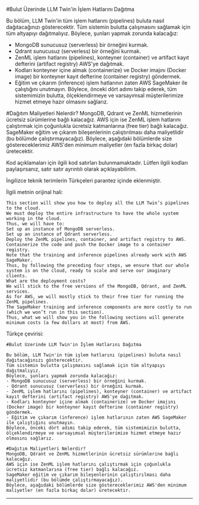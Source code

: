 #Bulut Üzerinde LLM Twin'in İşlem Hatlarını Dağıtma

Bu bölüm, LLM Twin'in tüm işlem hatlarını (pipelines) buluta nasıl dağıtacağınızı gösterecektir. Tüm sistemin bulutta çalışmasını sağlamak için tüm altyapıyı dağıtmalıyız. Böylece, şunları yapmak zorunda kalacağız: 
- MongoDB sunucusuz (serverless) bir örneğini kurmak. 
- Qdrant sunucusuz (serverless) bir örneğini kurmak. 
- ZenML işlem hatlarını (pipelines), konteyner (container) ve artifact kayıt defterini (artifact registry) AWS'ye dağıtmak. 
- Kodları konteyner içine almak (containerize) ve Docker imajını (Docker image) bir konteyner kayıt defterine (container registry) göndermek. 
- Eğitim ve çıkarım (inference) işlem hatlarının zaten AWS SageMaker ile çalıştığını unutmayın. 
Böylece, önceki dört adımı takip ederek, tüm sistemimizin bulutta, ölçeklendirmeye ve varsayımsal müşterilerimize hizmet etmeye hazır olmasını sağlarız.

#Dağıtım Maliyetleri Nelerdir?
MongoDB, Qdrant ve ZenML hizmetlerinin ücretsiz sürümlerine bağlı kalacağız. AWS için ise ZenML işlem hatlarını çalıştırmak için çoğunlukla ücretsiz katmanlarına (free tier) bağlı kalacağız. SageMaker eğitim ve çıkarım bileşenlerinin çalıştırılması daha maliyetlidir (bu bölümde çalıştırmayacağız). Böylece, aşağıdaki bölümlerde size göstereceklerimiz AWS'den minimum maliyetler (en fazla birkaç dolar) üretecektir.

Kod açıklamaları için ilgili kod satırları bulunmamaktadır. Lütfen ilgili kodları paylaşırsanız, satır satır ayrıntılı olarak açıklayabilirim. 

İngilizce teknik terimlerin Türkçeleri parantez içinde eklenmiştir. 

İlgili metnin orijinal hali:
```
This section will show you how to deploy all the LLM Twin’s pipelines to the cloud. 
We must deploy the entire infrastructure to have the whole system working in the cloud. 
Thus, we will have to: 
Set up an instance of MongoDB serverless. 
Set up an instance of Qdrant serverless. 
Deploy the ZenML pipelines, container, and artifact registry to AWS. 
Containerize the code and push the Docker image to a container registry. 
Note that the training and inference pipelines already work with AWS SageMaker. 
Thus, by following the preceding four steps, we ensure that our whole system is on the cloud, ready to scale and serve our imaginary clients. 
What are the deployment costs? 
We will stick to the free versions of the MongoDB, Qdrant, and ZenML services. 
As for AWS, we will mostly stick to their free tier for running the ZenML pipelines. 
The SageMaker training and inference components are more costly to run (which we won’t run in this section). 
Thus, what we will show you in the following sections will generate minimum costs (a few dollars at most) from AWS.
```

Türkçe çevirisi:
```
#Bulut Üzerinde LLM Twin'in İşlem Hatlarını Dağıtma

Bu bölüm, LLM Twin'in tüm işlem hatlarını (pipelines) buluta nasıl dağıtacağınızı gösterecektir. 
Tüm sistemin bulutta çalışmasını sağlamak için tüm altyapıyı dağıtmalıyız. 
Böylece, şunları yapmak zorunda kalacağız: 
- MongoDB sunucusuz (serverless) bir örneğini kurmak. 
- Qdrant sunucusuz (serverless) bir örneğini kurmak. 
- ZenML işlem hatlarını (pipelines), konteyner (container) ve artifact kayıt defterini (artifact registry) AWS'ye dağıtmak. 
- Kodları konteyner içine almak (containerize) ve Docker imajını (Docker image) bir konteyner kayıt defterine (container registry) göndermek. 
- Eğitim ve çıkarım (inference) işlem hatlarının zaten AWS SageMaker ile çalıştığını unutmayın. 
Böylece, önceki dört adımı takip ederek, tüm sistemimizin bulutta, ölçeklendirmeye ve varsayımsal müşterilerimize hizmet etmeye hazır olmasını sağlarız.

#Dağıtım Maliyetleri Nelerdir? 
MongoDB, Qdrant ve ZenML hizmetlerinin ücretsiz sürümlerine bağlı kalacağız. 
AWS için ise ZenML işlem hatlarını çalıştırmak için çoğunlukla ücretsiz katmanlarına (free tier) bağlı kalacağız. 
SageMaker eğitim ve çıkarım bileşenlerinin çalıştırılması daha maliyetlidir (bu bölümde çalıştırmayacağız). 
Böylece, aşağıdaki bölümlerde size göstereceklerimiz AWS'den minimum maliyetler (en fazla birkaç dolar) üretecektir.
```

---

